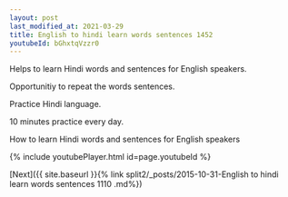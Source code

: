 ```yaml
---
layout: post
last_modified_at: 2021-03-29
title: English to hindi learn words sentences 1452 
youtubeId: bGhxtqVzzr0
---
```

 
 
Helps to learn Hindi words and sentences for English speakers.

Opportunitiy to repeat the words sentences. 

Practice Hindi language. 
 
10 minutes practice every day. 
 
How to learn Hindi words and sentences for English speakers 
 
{% include youtubePlayer.html id=page.youtubeId %}
 
 
[Next]({{ site.baseurl }}{% link  split2/_posts/2015-10-31-English to hindi learn words sentences 1110 .md%})
 
